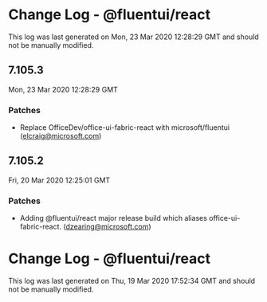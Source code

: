# Change Log - @fluentui/react

This log was last generated on Mon, 23 Mar 2020 12:28:29 GMT and should not be manually modified.

## 7.105.3
Mon, 23 Mar 2020 12:28:29 GMT

### Patches

- Replace OfficeDev/office-ui-fabric-react with microsoft/fluentui (elcraig@microsoft.com)
## 7.105.2
Fri, 20 Mar 2020 12:25:01 GMT

### Patches

- Adding @fluentui/react major release build which aliases office-ui-fabric-react. (dzearing@microsoft.com)
# Change Log - @fluentui/react

This log was last generated on Thu, 19 Mar 2020 17:52:34 GMT and should not be manually modified.
